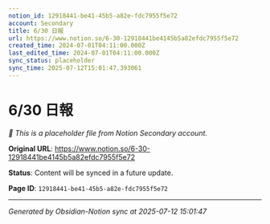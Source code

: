 ```yaml
---
notion_id: 12918441-be41-45b5-a82e-fdc7955f5e72
account: Secondary
title: 6/30 日報
url: https://www.notion.so/6-30-12918441be4145b5a82efdc7955f5e72
created_time: 2024-07-01T04:11:00.000Z
last_edited_time: 2024-07-01T04:11:00.000Z
sync_status: placeholder
sync_time: 2025-07-12T15:01:47.393061
---
```


# 6/30 日報

*🔄 This is a placeholder file from Notion Secondary account.*

**Original URL**: https://www.notion.so/6-30-12918441be4145b5a82efdc7955f5e72

**Status**: Content will be synced in a future update.

**Page ID**: `12918441-be41-45b5-a82e-fdc7955f5e72`

---

*Generated by Obsidian-Notion sync at 2025-07-12 15:01:47*
